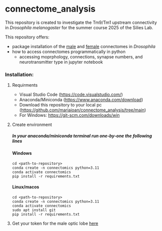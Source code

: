 # connectome_analysis
This repository is created to investigate the Tm9/Tm1 upstream connectivity in _Drosophila melanogaster_ for the summer course 2025 of the Silies Lab.

This repository offers:
  - package installation of the [male](https://reiserlab.github.io/male-drosophila-visual-system-connectome/) and [female](https://codex.flywire.ai/?dataset=fafb) connectomes in _Drosophila_
  - how to access connectomes programmatically in python
    - accessing moprphology, connections, synapse numbers, and neurotransmitter type in jupyter notebook

### Installation:
1. Requirments
    - Visual Studio Code (https://code.visualstudio.com/)
    - Anaconda/Miniconda (https://www.anaconda.com/download)
    - Download this repository to your local pc (https://github.com/mariaioan/connectome_analysis/tree/main)
    - For Windows: https://git-scm.com/downloads/win
2. Create environment <br />
   ##### In your anaconda/miniconda terminal run one-by-one the following lines
   
    #### Windows 
      
    ```
    cd <path-to-repository>
    conda create -n connectomics python=3.11
    conda activate connectomics
    pip install -r requirements.txt
    ```
    #### Linux/macos
    ```
    cd <path-to-repository>
    conda create -n connectomics python=3.11
    conda activate connectomics
    sudo apt install git
    pip install -r requirements.txt
    ```
4. Get your token for the male optic lobe [here](https://connectome-neuprint.github.io/neuprint-python/docs/quickstart.html#client-and-authorization-token)
